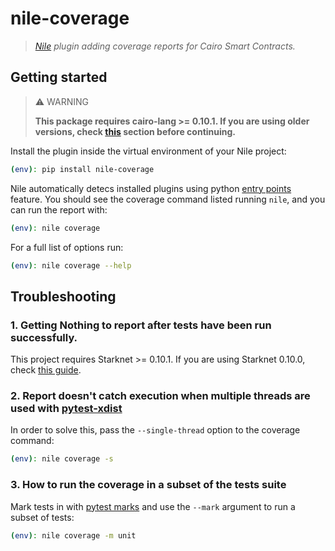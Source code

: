 # nile-coverage

> _[Nile](https://github.com/OpenZeppelin/nile) plugin adding coverage reports for Cairo Smart Contracts._

## Getting started

> :warning: WARNING
>
> **This package requires cairo-lang >= 0.10.1. If you are using older versions, check [this](https://github.com/ericnordelo/cairo-coverage#how-to-make-it-work) section before continuing.**

Install the plugin inside the virtual environment of your Nile project:

```sh
(env): pip install nile-coverage
```

Nile automatically detecs installed plugins using python [entry points](https://packaging.python.org/en/latest/specifications/entry-points/) feature. You should see the coverage command listed running `nile`, and you can run the report with:

```sh
(env): nile coverage
```

For a full list of options run:

```sh
(env): nile coverage --help
```

## Troubleshooting

### 1. Getting Nothing to report after tests have been run successfully.

This project requires Starknet >= 0.10.1. If you are using Starknet 0.10.0, check [this guide](https://github.com/ericnordelo/cairo-coverage#how-to-make-it-work).

### 2. Report doesn't catch execution when multiple threads are used with [pytest-xdist](https://pypi.org/project/pytest-xdist/)

In order to solve this, pass the `--single-thread` option to the coverage command:

```sh
(env): nile coverage -s
```

### 3. How to run the coverage in a subset of the tests suite

Mark tests in with [pytest marks](https://docs.pytest.org/en/7.1.x/how-to/mark.html#mark) and use the `--mark` argument to run a subset of tests:

```sh
(env): nile coverage -m unit
```
